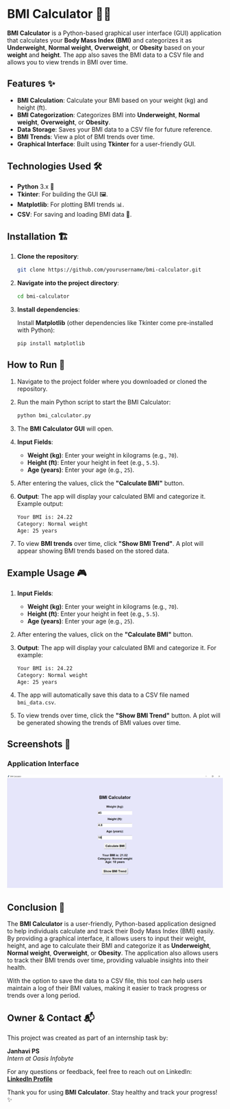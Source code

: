 # BMI Calculator 🧑‍⚕️

**BMI Calculator** is a Python-based graphical user interface (GUI) application that calculates your **Body Mass Index (BMI)** and categorizes it as **Underweight**, **Normal weight**, **Overweight**, or **Obesity** based on your **weight** and **height**. The app also saves the BMI data to a CSV file and allows you to view trends in BMI over time.

## Features ✨
- **BMI Calculation**: Calculate your BMI based on your weight (kg) and height (ft).
- **BMI Categorization**: Categorizes BMI into **Underweight**, **Normal weight**, **Overweight**, or **Obesity**.
- **Data Storage**: Saves your BMI data to a CSV file for future reference.
- **BMI Trends**: View a plot of BMI trends over time.
- **Graphical Interface**: Built using **Tkinter** for a user-friendly GUI.

## Technologies Used 🛠️
- **Python** 3.x 🐍
- **Tkinter**: For building the GUI 🖼️.
- **Matplotlib**: For plotting BMI trends 📊.
- **CSV**: For saving and loading BMI data 📑.

## Installation 🏗️

1. **Clone the repository**:

    ```bash
    git clone https://github.com/yourusername/bmi-calculator.git
    ```

2. **Navigate into the project directory**:

    ```bash
    cd bmi-calculator
    ```

3. **Install dependencies**:

    Install **Matplotlib** (other dependencies like Tkinter come pre-installed with Python):

    ```bash
    pip install matplotlib
    ```

## How to Run 🚀

1. Navigate to the project folder where you downloaded or cloned the repository.
2. Run the main Python script to start the BMI Calculator:

    ```bash
    python bmi_calculator.py
    ```

3. The **BMI Calculator GUI** will open.

4. **Input Fields**:
   - **Weight (kg)**: Enter your weight in kilograms (e.g., `70`).
   - **Height (ft)**: Enter your height in feet (e.g., `5.5`).
   - **Age (years)**: Enter your age (e.g., `25`).

5. After entering the values, click the **"Calculate BMI"** button.

6. **Output**: The app will display your calculated BMI and categorize it. Example output:

    ```text
    Your BMI is: 24.22
    Category: Normal weight
    Age: 25 years
    ```

7. To view **BMI trends** over time, click **"Show BMI Trend"**. A plot will appear showing BMI trends based on the stored data.

## Example Usage 🎮

1. **Input Fields**:
   - **Weight (kg)**: Enter your weight in kilograms (e.g., `70`).
   - **Height (ft)**: Enter your height in feet (e.g., `5.5`).
   - **Age (years)**: Enter your age (e.g., `25`).

2. After entering the values, click on the **"Calculate BMI"** button.

3. **Output**: The app will display your calculated BMI and categorize it. For example:

    ```text
    Your BMI is: 24.22
    Category: Normal weight
    Age: 25 years
    ```

4. The app will automatically save this data to a CSV file named `bmi_data.csv`.

5. To view trends over time, click the **"Show BMI Trend"** button. A plot will be generated showing the trends of BMI values over time.

## Screenshots 📸

###  Application Interface
![BMI Calculator](https://github.com/Janhavi-07/BMI-calculator/blob/main/BMI.png)

## Conclusion 🎯

The **BMI Calculator** is a user-friendly, Python-based application designed to help individuals calculate and track their Body Mass Index (BMI) easily. By providing a graphical interface, it allows users to input their weight, height, and age to calculate their BMI and categorize it as **Underweight**, **Normal weight**, **Overweight**, or **Obesity**. The application also allows users to track their BMI trends over time, providing valuable insights into their health.

With the option to save the data to a CSV file, this tool can help users maintain a log of their BMI values, making it easier to track progress or trends over a long period.

## Owner & Contact 📬

This project was created as part of an internship task by:

**Janhavi PS**  
*Intern at  Oasis Infobyte*  

For any questions or feedback, feel free to reach out on LinkedIn:  
**[LinkedIn Profile](https://www.linkedin.com/in/janhavi-ps/)**

Thank you for using **BMI Calculator**. Stay healthy and track your progress! ✨




